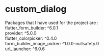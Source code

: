 # custom_dialog

Packages that I have used for the project are :
<br>
flutter_form_builder: ^6.0.1
<br>
provider: ^5.0.0
<br>
flutter_colorpicker: ^0.4.0
<br>
form_builder_image_picker: ^1.0.0-nullsafety.0
<br>
url_launcher: ^6.0.6

